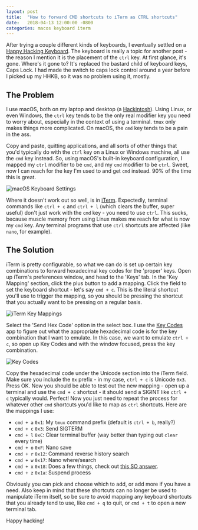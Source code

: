```yaml
---
layout: post
title:  "How to forward CMD shortcuts to iTerm as CTRL shortcuts"
date:   2018-04-13 12:00:00 -0800
categories: macos keyboard iterm
---
```

After trying a couple different kinds of keyboards, I eventually settled on a [Happy Hacking Keyboard](https://en.wikipedia.org/wiki/Happy_Hacking_Keyboard). The keyboard is really a topic for another post - the reason I mention it is the placement of the `ctrl` key. At first glance, it's gone. Where's it gone to? It's replaced the bastard child of keyboard keys, Caps Lock. I had made the switch to caps lock control around a year before I picked up my HHKB, so it was no problem using it, mostly.

## The Problem
I use macOS, both on my laptop and desktop (a [Hackintosh](https://en.wikipedia.org/wiki/Hackintosh)). Using Linux, or even Windows, the `ctrl` key tends to be the only real modifier key you need to worry about, especially in the context of using a terminal. `tmux` only makes things more complicated. On macOS, the `cmd` key tends to be a pain in the ass.

Copy and paste, quitting applications, and all sorts of other things that you'd typically do with the `ctrl` key on a Linux or Windows machine, all use the `cmd` key instead. So, using macOS's built-in keyboard configuration, I mapped my `ctrl` modifier to be `cmd`, and my `cmd` modifier to be `ctrl`. Sweet, now I can reach for the key I'm used to and get `cmd` instead. 90% of the time this is great.

![macOS Keyboard Settings](https://i.imgur.com/mexwf19.png)

Where it doesn't work out so well, is in [iTerm](https://www.iterm2.com/). Expectedly, terminal commands like `ctrl + c` and `ctrl + l` (which clears the buffer, super useful) don't just work with the `cmd` key - you need to use `ctrl`. This sucks, because muscle memory from using Linux makes me reach for what is now my `cmd` key. Any terminal programs that use `ctrl` shortcuts are affected (like `nano`, for example).

## The Solution
iTerm is pretty configurable, so what we can do is set up certain key combinations to forward hexadecimal key codes for the 'proper' keys. Open up iTerm's preferences window, and head to the 'Keys' tab. In the 'Key Mapping' section, click the plus button to add a mapping. Click the field to set the keyboard shortcut - let's say `cmd + c`. This is the literal shortcut you'll use to trigger the mapping, so you should be pressing the shortcut that you actually want to be pressing on a regular basis.

![iTerm Key Mappings](https://i.imgur.com/Mz9GB8u.png)

Select the 'Send Hex Code' option in the select box. I use the [Key Codes](https://manytricks.com/keycodes/) app to figure out what the appropriate hexadecimal code is for the key combination that I want to emulate. In this case, we want to emulate `ctrl + c`, so open up Key Codes and with the window focused, press the key combination.

![Key Codes](https://i.imgur.com/iVMKsB3.png)

Copy the hexadecimal code under the Unicode section into the iTerm field. Make sure you include the `0x` prefix - in my case, `ctrl + c` is Unicode `0x3`. Press OK. Now you should be able to test out the new mapping - open up a terminal and use the `cmd + c` shortcut - it should send a SIGINT like `ctrl + c` typically would. Perfect! Now you just need to repeat the process for whatever other `cmd` shortcuts you'd like to map as `ctrl` shortcuts. Here are the mappings I use:

* `cmd + a` `0x1`: My `tmux` command prefix (default is `ctrl + b`, really?)
* `cmd + c` `0x3`: Send SIGTERM
* `cmd + l` `0xC`: Clear terminal buffer (way better than typing out `clear` every time)
* `cmd + o` `0xF`: Nano save
* `cmd + r` `0x12`: Command reverse history search
* `cmd + w` `0x17`: Nano where/search
* `cmd + x` `0x18`: Does a few things, check out [this SO answer](https://stackoverflow.com/a/14255401/1177200).
* `cmd + z` `0x1a`: Suspend process

Obviously you can pick and choose which to add, or add more if you have a need. Also keep in mind that these shortcuts can no longer be used to manipulate iTerm itself, so be sure to avoid mapping any keyboard shortcuts that you already tend to use, like `cmd + q` to quit, or `cmd + t` to open a new terminal tab.

Happy hacking!
